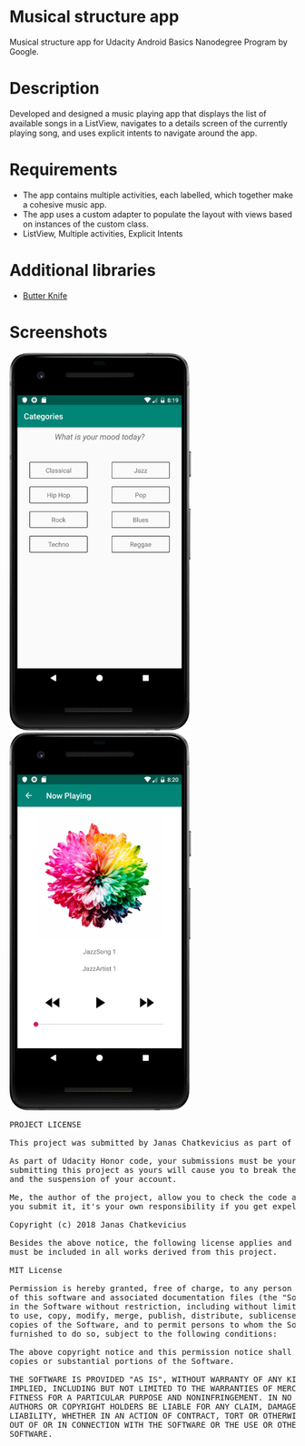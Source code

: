 # Musical structure app
Musical structure app for Udacity Android Basics Nanodegree Program by Google. 

# Description
Developed and designed a music playing app that displays the list of available songs in a ListView,
navigates to a details screen of the currently playing song, and uses explicit intents to navigate around the app.

# Requirements
- The app contains multiple activities, each labelled, which together make a cohesive music app.
- The app uses a custom adapter to populate the layout with views based on instances of the custom class.
- ListView, Multiple activities, Explicit Intents

# Additional libraries
- [Butter Knife](https://github.com/JakeWharton/butterknife) 

# Screenshots
<img src="screenshots/screenshot1.png" width="320">
<img src="screenshots/screenshot2.png" width="320">


<pre>PROJECT LICENSE

This project was submitted by Janas Chatkevicius as part of the Nanodegree At Udacity.

As part of Udacity Honor code, your submissions must be your own work, hence
submitting this project as yours will cause you to break the Udacity Honor Code
and the suspension of your account.

Me, the author of the project, allow you to check the code as a reference, but if
you submit it, it's your own responsibility if you get expelled.

Copyright (c) 2018 Janas Chatkevicius

Besides the above notice, the following license applies and this license notice
must be included in all works derived from this project.

MIT License

Permission is hereby granted, free of charge, to any person obtaining a copy
of this software and associated documentation files (the "Software"), to deal
in the Software without restriction, including without limitation the rights
to use, copy, modify, merge, publish, distribute, sublicense, and/or sell
copies of the Software, and to permit persons to whom the Software is
furnished to do so, subject to the following conditions:

The above copyright notice and this permission notice shall be included in all
copies or substantial portions of the Software.

THE SOFTWARE IS PROVIDED "AS IS", WITHOUT WARRANTY OF ANY KIND, EXPRESS OR
IMPLIED, INCLUDING BUT NOT LIMITED TO THE WARRANTIES OF MERCHANTABILITY,
FITNESS FOR A PARTICULAR PURPOSE AND NONINFRINGEMENT. IN NO EVENT SHALL THE
AUTHORS OR COPYRIGHT HOLDERS BE LIABLE FOR ANY CLAIM, DAMAGES OR OTHER
LIABILITY, WHETHER IN AN ACTION OF CONTRACT, TORT OR OTHERWISE, ARISING FROM,
OUT OF OR IN CONNECTION WITH THE SOFTWARE OR THE USE OR OTHER DEALINGS IN THE
SOFTWARE.
</pre>
